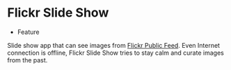 # Flickr Slide Show

- Feature

Slide show app that can see images from [Flickr Public Feed](https://www.flickr.com/services/feeds/docs/photos_public/).
Even Internet connection is offline, Flickr Slide Show tries to stay calm and curate images from the past.

